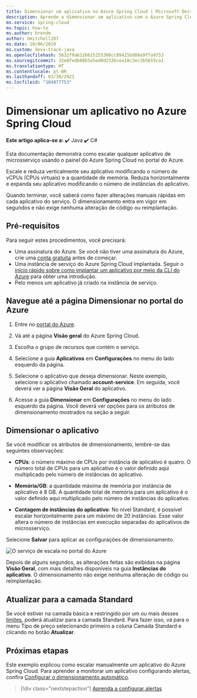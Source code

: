 ```yaml
---
title: Dimensionar um aplicativo no Azure Spring Cloud | Microsoft Docs
description: Aprende a dimensionar um aplicativo com o Azure Spring Cloud no portal do Azure
ms.service: spring-cloud
ms.topic: how-to
ms.author: brendm
author: bmitchell287
ms.date: 10/06/2019
ms.custom: devx-track-java
ms.openlocfilehash: 5632f9a6126615255306cc89425bd08a9ffa9753
ms.sourcegitcommit: 32e0fedb80b5a5ed0d2336cea18c3ec3b5015ca1
ms.translationtype: HT
ms.contentlocale: pt-BR
ms.lasthandoff: 03/30/2021
ms.locfileid: "104877753"
---
```

# <a name="scale-an-application-in-azure-spring-cloud"></a>Dimensionar um aplicativo no Azure Spring Cloud

**Este artigo aplica-se a:** ✔️ Java ✔️ C#

Esta documentação demonstra como escalar qualquer aplicativo de microsserviço usando o painel do Azure Spring Cloud no portal do Azure.

Escale e reduza verticalmente seu aplicativo modificando o número de vCPUs (CPUs virtuais) e a quantidade de memória. Reduza horizontalmente e expanda seu aplicativo modificando o número de instâncias do aplicativo.

Quando terminar, você saberá como fazer alterações manuais rápidas em cada aplicativo do serviço. O dimensionamento entra em vigor em segundos e não exige nenhuma alteração de código ou reimplantação.

## <a name="prerequisites"></a>Pré-requisitos

Para seguir estes procedimentos, você precisará:

* Uma assinatura do Azure. Se você não tiver uma assinatura do Azure, crie uma [conta gratuita](https://azure.microsoft.com/free/?WT.mc_id=A261C142F) antes de começar. 
* Uma instância de serviço do Azure Spring Cloud implantada.  Seguir o [início rápido sobre como implantar um aplicativo por meio da CLI do Azure](spring-cloud-quickstart.md) para obter uma introdução.
* Pelo menos um aplicativo já criado na instância de serviço.

## <a name="navigate-to-the-scale-page-in-the-azure-portal"></a>Navegue até a página Dimensionar no portal do Azure

1. Entre no [portal do Azure](https://portal.azure.com).

1. Vá até a página **Visão geral** do Azure Spring Cloud.

1. Escolha o grupo de recursos que contém o serviço.

1. Selecione a guia **Aplicativos** em **Configurações** no menu do lado esquerdo da página.

1. Selecione o aplicativo que deseja dimensionar. Neste exemplo, selecione o aplicativo chamado **account-service**. Em seguida, você deverá ver a página **Visão Geral** do aplicativo.

1. Acesse a guia **Dimensionar** em **Configurações** no menu do lado esquerdo da página. Você deverá ver opções para os atributos de dimensionamento mostrados na seção a seguir.

## <a name="scale-your-application"></a>Dimensionar o aplicativo

Se você modificar os atributos de dimensionamento, lembre-se das seguintes observações:

* **CPUs**: o número máximo de CPUs por instância de aplicativo é quatro. O número total de CPUs para um aplicativo é o valor definido aqui multiplicado pelo número de instâncias do aplicativo.

* **Memória/GB**: a quantidade máxima de memória por instância de aplicativo é 8 GB. A quantidade total de memória para um aplicativo é o valor definido aqui multiplicado pelo número de instâncias do aplicativo.

* **Contagem de instâncias do aplicativo**: No nível Standard, é possível escalar horizontalmente para um máximo de 20 instâncias. Esse valor altera o número de instâncias em execução separadas do aplicativos de microsserviço.

Selecione **Salvar** para aplicar as configurações de dimensionamento.

![O serviço de escala no portal do Azure](media/spring-cloud-tutorial-scale-manual/scale-up-out.png)

Depois de alguns segundos, as alterações feitas são exibidas na página **Visão Geral**, com mais detalhes disponíveis na guia **Instâncias do aplicativo**. O dimensionamento não exige nenhuma alteração de código ou reimplantação.

## <a name="upgrade-to-the-standard-tier"></a>Atualizar para a camada Standard
Se você estiver na camada básica e restringido por um ou mais desses [limites](spring-cloud-quotas.md), poderá atualizar para a camada Standard. Para fazer isso, vá para o menu Tipo de preço selecionando primeiro a coluna Camada Standard e clicando no botão **Atualizar**.

## <a name="next-steps"></a>Próximas etapas

Este exemplo explicou como escalar manualmente um aplicativo do Azure Spring Cloud. Para aprender a monitorar um aplicativo configurando alertas, confira [Configurar o dimensionamento automático](spring-cloud-tutorial-setup-autoscale.md).

> [!div class="nextstepaction"]
> [Aprenda a configurar alertas](spring-cloud-tutorial-alerts-action-groups.md)
